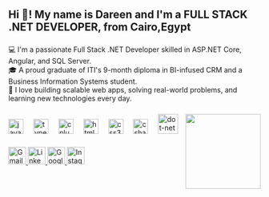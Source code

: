 <h2 align="left">Hi 👋! My name is Dareen and I'm a FULL STACK .NET DEVELOPER, from Cairo,Egypt</h2>

###

💻 I'm a passionate Full Stack .NET Developer skilled in ASP.NET Core, Angular, and SQL Server.  
🎓 A proud graduate of ITI's 9-month diploma in BI-infused CRM and a Business Information Systems student.  
🚀 I love building scalable web apps, solving real-world problems, and learning new technologies every day.


###

<img align="right" height="150" src="https://i.imgflip.com/65efzo.gif"  />

###

<div align="left">
  <img src="https://cdn.jsdelivr.net/gh/devicons/devicon/icons/javascript/javascript-original.svg" height="30" alt="javascript logo"  />
  <img width="12" />
  <img src="https://cdn.jsdelivr.net/gh/devicons/devicon/icons/typescript/typescript-original.svg" height="30" alt="typescript logo"  />
  <img width="12" />
  <img src="https://cdn.jsdelivr.net/gh/devicons/devicon/icons/cplusplus/cplusplus-original.svg" height="30" alt="cplusplus logo"  />
  <img width="12" />
  <img src="https://cdn.jsdelivr.net/gh/devicons/devicon/icons/html5/html5-original.svg" height="30" alt="html5 logo"  />
  <img width="12" />
  <img src="https://cdn.jsdelivr.net/gh/devicons/devicon/icons/css3/css3-original.svg" height="30" alt="css3 logo"  />
  <img width="12" />
  <img src="https://cdn.jsdelivr.net/gh/devicons/devicon/icons/csharp/csharp-original.svg" height="30" alt="csharp logo"  />
  <img width="12" />
  <img src="https://cdn.jsdelivr.net/gh/devicons/devicon/icons/dot-net/dot-net-plain-wordmark.svg" height="40" alt="dot-net logo"  />
</div>

###

<div align="left">

  <a href="mailto:dareen3laa2002@gmail.com" target="_blank">
    <img src="https://img.shields.io/static/v1?message=Gmail&logo=gmail&label=&color=D14836&logoColor=white&labelColor=&style=for-the-badge" height="35" alt="Gmail Badge"/>
  </a>
  <a href="https://www.linkedin.com/in/dareen-3laa/" target="_blank">
    <img src="https://img.shields.io/static/v1?message=LinkedIn&logo=linkedin&label=&color=0077B5&logoColor=white&labelColor=&style=for-the-badge" height="35" alt="LinkedIn Badge"/>
  </a>
  <a href="[https://drive.google.com/file/d/YOUR_DRIVE_SHARE_LINK/view?usp=sharing](https://drive.google.com/file/d/10VPnI3sMt-Z98FugSW_PSYwhV8fQaG45/view?usp=sharing)" target="_blank">
  <img src="https://img.shields.io/static/v1?message=View+My+CV&logo=google-drive&label=&color=4285F4&logoColor=white&labelColor=&style=for-the-badge" height="35" alt="Google Drive CV Badge"/>
</a>

   <a href="https://www.instagram.com/darreen_alaa" target="_blank">
    <img src="https://img.shields.io/static/v1?message=Instagram&logo=instagram&label=&color=E4405F&logoColor=white&labelColor=&style=for-the-badge" height="35" alt="Instagram Badge"/>
  </a>
</div>


###


